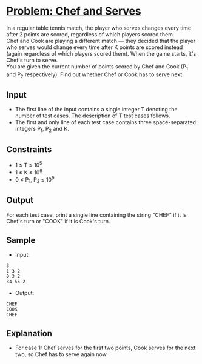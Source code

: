 # [Problem: Chef and Serves](https://www.codechef.com/problems/CHSERVE)

In a regular table tennis match, the player who serves changes every time after 2 points are scored, regardless of which players scored them. <br>
Chef and Cook are playing a different match — they decided that the player who serves would change every time after K points are scored instead (again regardless of which players scored them). When the game starts, it's Chef's turn to serve. <br>
You are given the current number of points scored by Chef and Cook (P<sub>1</sub> and P<sub>2</sub> respectively). Find out whether Chef or Cook has to serve next. 

## Input

- The first line of the input contains a single integer T denoting the number of test cases. The description of T test cases follows.
- The first and only line of each test case contains three space-separated integers P<sub>1</sub>, P<sub>2</sub> and K.

## Constraints

- 1 ≤ T ≤ 10<sup>5</sup> 
- 1 ≤ K ≤ 10<sup>9</sup>
- 0 ≤ P<sub>1</sub>, P<sub>2</sub> ≤ 10<sup>9</sup>

## Output

For each test case, print a single line containing the string "CHEF" if it is Chef's turn or "COOK" if it is Cook's turn.

## Sample

- Input:
```
3
1 3 2
0 3 2
34 55 2
```

- Output:
```
CHEF
COOK
CHEF
```

## Explanation

- For case 1: Chef serves for the first two points, Cook serves for the next two, so Chef has to serve again now. 
